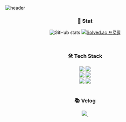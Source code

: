 ![header](https://capsule-render.vercel.app/api?type=waving&color=auto&customColorList=8&height=300&section=header&text=Chaeeun's%20GitHub&fontSize=90&fontColor=FFFFFF&animation=fadeIn)

<h3 align="center"><b>🏅 Stat</b></h3>
<div align="center">

![GitHub stats](https://github-readme-stats.vercel.app/api?username=limce106&show_icons=true&theme=shadow_blue)
[![Solved.ac
프로필](http://mazassumnida.wtf/api/mini/generate_badge?boj=limce106)](https://solved.ac/limce106)
</div>

</br>

<h3 align="center"><b>🛠️ Tech Stack</b></h3>
<div align="center">
<img src="https://img.shields.io/badge/UnrealEngine-0E1128.svg?style=for-the-badge&logo=unrealengine&logoColor=#0E1128" />
<img src="https://img.shields.io/badge/Unity-FFFFFF.svg?style=for-the-badge&logo=unity&logoColor=black" />
</div>

<div align="center">
<img src="https://img.shields.io/badge/C++-00599C.svg?style=for-the-badge&logo=cplusplus&logoColor=#00599C" />
<img src="https://img.shields.io/badge/C%23-%23239120.svg?style=for-the-badge&logo=visual-studio-code&logoColor=#A8B9CC" />
</div>

<div align="center">
<img src="https://img.shields.io/badge/Github-181717.svg?style=for-the-badge&logo=github&logoColor=white" />
<img src="https://img.shields.io/badge/VisualStudioCode-007ACC.svg?style=for-the-badge&logo=c-sharp&logoColor=white" />
</div>

</br>

<h3 align="center"><b>📚 Velog</b></h3>
<div align="center">
<a href="https://velog.io/@limce">
    <img src="https://img.shields.io/badge/Velog-1EBC8F?style=for-the-badge&logo=velog&logoColor=white" />&nbsp
  </a>
</div>
